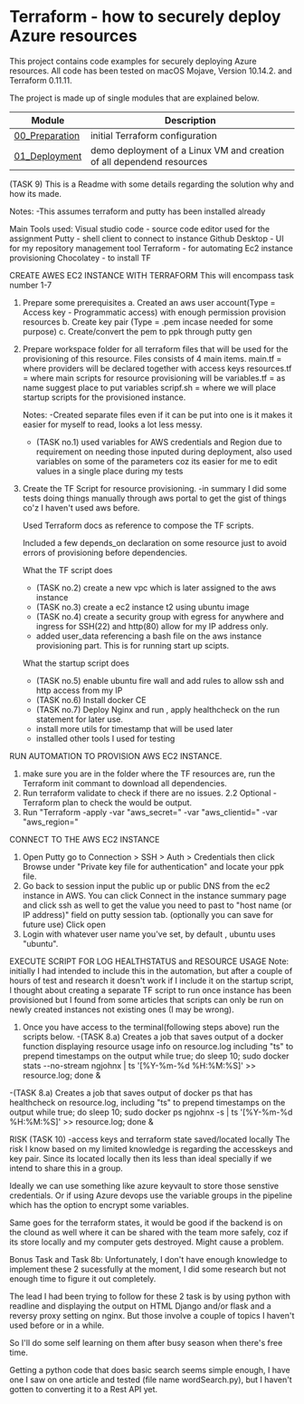 # Terraform - how to securely deploy Azure resources

This project contains code examples for securely deploying Azure resources.
All code has been tested on macOS Mojave, Version 10.14.2. and Terraform 0.11.11.

The project is made up of single modules that are explained below.

| Module | Description |
| ------------- | ------------- |
| [00_Preparation](../../../tree/master/Terraform/00_Preparation) | initial Terraform configuration |
| [01_Deployment](../../../tree/master/Terraform/01_Deployment) | demo deployment of a Linux VM and creation of all dependend resources |


(TASK 9) This is a Readme with some details regarding the solution why and how its made.

Notes: 
-This assumes terraform and putty has been installed already

Main Tools used: 
Visual studio code - source code editor used for the assignment
Putty              - shell client to connect to instance
Github Desktop     - UI for my repository management tool
Terraform          - for automating Ec2 instance provisioning
Chocolatey         - to install TF

CREATE AWES EC2 INSTANCE WITH TERRAFORM
This will encompass task number 1-7
1. Prepare some prerequisites 
   a. Created an aws user account(Type = Access key - Programmatic access) with enough permission provision resources
   b. Create key pair (Type = .pem incase needed for some purpose)
   c. Create/convert the pem to ppk through putty gen

2. Prepare workspace folder for all terraform files that will be used for the provisioning of this resource. Files consists of 4 main items. 
   main.tf       = where providers will be declared together with access keys
   resources.tf  = where main scripts for resource provisioning will be 
   variables.tf  = as name suggest place to put variables
   scripf.sh     = where we will place startup scripts for the provisioned instance.

   Notes:
    -Created separate files even if it can be put into one is it makes it easier for myself to read, looks a lot less messy. 
    - (TASK no.1) used variables for AWS credentials and Region due to requirement on needing those inputed during deployment, also used variables on some of the parameters coz its easier for me to edit values in a single place during my tests

3. Create the TF Script for resource provisioning.
   -in summary I did some tests doing things manually through aws portal to get the gist of things co'z I haven't used aws before. 
   
   Used Terraform docs as reference to compose the TF scripts. 
   
   Included a few depends_on declaration on some resource just to avoid errors of provisioning before dependencies. 

   What the TF script does
   - (TASK no.2) create a new vpc which is later assigned to the aws instance 
   - (TASK no.3) create a ec2 instance t2 using ubuntu image 
   - (TASK no.4) create a security group with egress for anywhere and ingress for SSH(22) and http(80) allow for my IP address only. 
   - added user_data referencing a bash file on the aws instance provisioning part. This is for running start up scipts.

   What the startup script does
   - (TASK no.5) enable ubuntu fire wall and add rules to allow ssh and http access from my IP 
   - (TASK no.6) Install docker CE
   - (TASK no.7) Deploy Nginx and run , apply healthcheck on the run statement for later use.
   - install more utils for timestamp that will be used later
   - installed other tools I used for testing

RUN AUTOMATION TO PROVISION AWS EC2 INSTANCE. 
1. make sure you are in the folder where the TF resources are, run the Terraform init commant to download all dependencies.
2. Run terraform validate to check if there are no issues.
2.2 Optional - Terraform plan to check the would be output.
3. Run "Terraform -apply -var "aws_secret=<secret key>" -var "aws_clientid=<client id>" -var "aws_region=<aws region>"

CONNECT TO THE AWS EC2 INSTANCE
1. Open Putty go to Connection > SSH > Auth > Credentials then click Browse under "Private key file for authentication" and locate your ppk file.
2. Go back to session input the public up or public DNS from the ec2 instance in AWS. You can click Connect in the instance summary page and click ssh as well to get the value you need to past to "host name (or IP address)" field on putty session tab. (optionally you can save for future use) Click open
3. Login with whatever user name you've set, by default , ubuntu uses "ubuntu".

EXECUTE SCRIPT FOR LOG HEALTHSTATUS and RESOURCE USAGE
Note: initially I had intended to include this in the automation, but after a couple of hours of test and research it doesn't work if I include it on the startup script, I thought about creating a separate TF script to run once instance has been provisioned but I found from some articles that scripts can only be run on newly created instances not existing ones (I may be wrong). 

1. Once you have access to the terminal(following steps above) run the scripts below.
  -(TASK 8.a) Creates a job that saves output of a docker function displaying  resource usage info on resource.log including "ts" to prepend timestamps on the output 
  while true; do sleep 10; sudo docker stats --no-stream ngjohnx | ts '[%Y-%m-%d %H:%M:%S]' >> resource.log; done &
  
  -(TASK 8.a) Creates a job that saves output of docker ps that has healthcheck on resource.log, including "ts" to prepend timestamps on the output 
  while true; do sleep 10; sudo docker ps ngjohnx -s | ts '[%Y-%m-%d %H:%M:%S]' >> resource.log; done &




RISK (TASK 10)
-access keys and terraform state saved/located locally
The risk I know based on my limited knowledge is regarding the accesskeys and key pair. Since its located locally then its less than ideal specially if we intend to share this in a group. 

Ideally we can use something like azure keyvault to store those senstive credentials. Or if using Azure devops use the variable groups in the pipeline which has the option to encrypt some variables. 

Same goes for the terraform states, it would be good if the backend is on the clound as well where it can be shared with the team more safely, coz if its store locally and my computer gets destroyed. Might cause a problem.



Bonus Task and Task 8b: 
Unfortunately, I don't have enough knowledge to implement these 2 sucessfully at the moment, I did some research but not enough time to figure it out completely. 

The lead I had been trying to follow for these 2 task is by using python with readline and displaying the output on HTML Django and/or flask and a reversy proxy setting on nginx. But those involve a couple of topics I haven't used before or in a while. 

So I'll do some self learning on them after busy season when there's free time. 

Getting a python code that does basic search seems simple enough, I have one I saw on one article and tested (file name wordSearch.py), but I haven't gotten to converting it to a Rest API yet.

